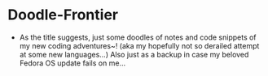 # Doodle-Frontier

- As the title suggests, just some doodles of notes and code snippets of my new coding adventures~!
(aka my hopefully not so derailed attempt at some new languages...)
Also just as a backup in case my beloved Fedora OS update fails on me... 
